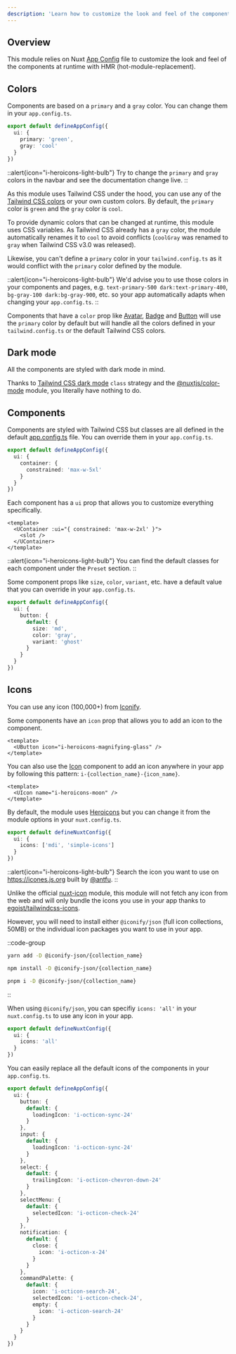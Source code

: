 ```yaml
---
description: 'Learn how to customize the look and feel of the components.'
---
```


## Overview

This module relies on Nuxt [App Config](https://nuxt.com/docs/guide/directory-structure/app-config#app-config-file) file to customize the look and feel of the components at runtime with HMR (hot-module-replacement).

## Colors

Components are based on a `primary` and a `gray` color. You can change them in your `app.config.ts`.

```ts [app.config.ts]
export default defineAppConfig({
  ui: {
    primary: 'green',
    gray: 'cool'
  }
})
```

::alert{icon="i-heroicons-light-bulb"}
Try to change the `primary` and `gray` colors in the navbar and see the documentation change live.
::

As this module uses Tailwind CSS under the hood, you can use any of the [Tailwind CSS colors](https://tailwindcss.com/docs/customizing-colors#color-palette-reference) or your own custom colors. By default, the `primary` color is `green` and the `gray` color is `cool`.

To provide dynamic colors that can be changed at runtime, this module uses CSS variables. As Tailwind CSS already has a `gray` color, the module automatically renames it to `cool` to avoid conflicts (`coolGray` was renamed to `gray` when Tailwind CSS v3.0 was released).

Likewise, you can't define a `primary` color in your `tailwind.config.ts` as it would conflict with the `primary` color defined by the module.

::alert{icon="i-heroicons-light-bulb"}
We'd advise you to use those colors in your components and pages, e.g. `text-primary-500 dark:text-primary-400`, `bg-gray-100 dark:bg-gray-900`, etc. so your app automatically adapts when changing your `app.config.ts`.
::

Components that have a `color` prop like [Avatar](/elements/avatar), [Badge](/elements/badge) and [Button](/elements/button) will use the `primary` color by default but will handle all the colors defined in your `tailwind.config.ts` or the default Tailwind CSS colors.

## Dark mode

All the components are styled with dark mode in mind.

Thanks to [Tailwind CSS dark mode](https://tailwindcss.com/docs/dark-mode#toggling-dark-mode-manually) `class` strategy and the [@nuxtjs/color-mode](https://github.com/nuxt-modules/color-mode) module, you literally have nothing to do.

## Components

Components are styled with Tailwind CSS but classes are all defined in the default [app.config.ts](https://github.com/nuxtlabs/ui/blob/dev/src/runtime/app.config.ts) file. You can override them in your `app.config.ts`.

```ts [app.config.ts]
export default defineAppConfig({
  ui: {
    container: {
      constrained: 'max-w-5xl'
    }
  }
})
```

Each component has a `ui` prop that allows you to customize everything specifically.

```vue
<template>
  <UContainer :ui="{ constrained: 'max-w-2xl' }">
    <slot />
  </UContainer>
</template>
```

::alert{icon="i-heroicons-light-bulb"}
You can find the default classes for each component under the `Preset` section.
::

Some component props like `size`, `color`, `variant`, etc. have a default value that you can override in your `app.config.ts`.

```ts [app.config.ts]
export default defineAppConfig({
  ui: {
    button: {
      default: {
        size: 'md',
        color: 'gray',
        variant: 'ghost'
      }
    }
  }
})
```

## Icons

You can use any icon (100,000+) from [Iconify](https://iconify.design/).

Some components have an `icon` prop that allows you to add an icon to the component.

```vue
<template>
  <UButton icon="i-heroicons-magnifying-glass" />
</template>
```

You can also use the [Icon](/elements/icon) component to add an icon anywhere in your app by following this pattern: `i-{collection_name}-{icon_name}`.

```vue
<template>
  <UIcon name="i-heroicons-moon" />
</template>
```

By default, the module uses [Heroicons](https://heroicons.com/) but you can change it from the module options in your `nuxt.config.ts`.

```ts [nuxt.config.ts]
export default defineNuxtConfig({
  ui: {
    icons: ['mdi', 'simple-icons']
  }
})
```

::alert{icon="i-heroicons-light-bulb"}
Search the icon you want to use on https://icones.js.org built by [@antfu](https://github.com/antfu).
::

Unlike the official [nuxt-icon](https://github.com/nuxt-modules/icon/) module, this module will not fetch any icon from the web and will only bundle the icons you use in your app thanks to [egoist/tailwindcss-icons](https://github.com/egoist/tailwindcss-icons).

However, you will need to install either `@iconify/json` (full icon collections, 50MB) or the individual icon packages you want to use in your app.

::code-group

```bash [yarn]
yarn add -D @iconify-json/{collection_name}
```

```bash [npm]
npm install -D @iconify-json/{collection_name}
```

```sh [pnpm]
pnpm i -D @iconify-json/{collection_name}
```

::

When using `@iconify/json`, you can specifiy `icons: 'all'` in your `nuxt.config.ts` to use any icon in your app.

```ts [nuxt.config.ts]
export default defineNuxtConfig({
  ui: {
    icons: 'all'
  }
})
```

You can easily replace all the default icons of the components in your `app.config.ts`.

```ts [app.config.ts]
export default defineAppConfig({
  ui: {
    button: {
      default: {
        loadingIcon: 'i-octicon-sync-24'
      }
    },
    input: {
      default: {
        loadingIcon: 'i-octicon-sync-24'
      }
    },
    select: {
      default: {
        trailingIcon: 'i-octicon-chevron-down-24'
      }
    },
    selectMenu: {
      default: {
        selectedIcon: 'i-octicon-check-24'
      }
    },
    notification: {
      default: {
        close: {
          icon: 'i-octicon-x-24'
        }
      }
    },
    commandPalette: {
      default: {
        icon: 'i-octicon-search-24',
        selectedIcon: 'i-octicon-check-24',
        empty: {
          icon: 'i-octicon-search-24'
        }
      }
    }
  }
})
```
